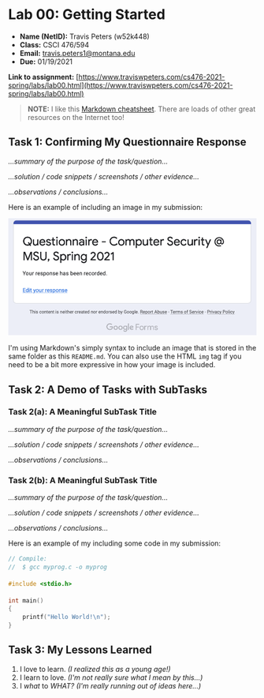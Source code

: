 # Lab 00: Getting Started

- **Name (NetID):** Travis Peters (w52k448)  
- **Class:** CSCI 476/594
- **Email:** travis.peters1@montana.edu
- **Due:** 01/19/2021

**Link to assignment:** [https://www.traviswpeters.com/cs476-2021-spring/labs/lab00.html](https://www.traviswpeters.com/cs476-2021-spring/labs/lab00.html)

> **NOTE:** I like this [Markdown cheatsheet](https://devhints.io/markdown). There are loads of other great resources on the Internet too!

## Task 1: Confirming My Questionnaire Response

_...summary of the purpose of the task/question..._  

_...solution / code snippets / screenshots / other evidence..._  

_...observations / conclusions..._  

Here is an example of including an image in my submission:

![Image of travis](./confirmation.png)

I'm using Markdown's simply syntax to include an image that is stored in the same folder as this `README.md`.
You can also use the HTML `img` tag if you need to be a bit more expressive in how your image is included.

## Task 2: A Demo of Tasks with SubTasks

### Task 2(a): A Meaningful SubTask Title

_...summary of the purpose of the task/question..._  

_...solution / code snippets / screenshots / other evidence..._  

_...observations / conclusions..._  

### Task 2(b): A Meaningful SubTask Title

_...summary of the purpose of the task/question..._  

_...solution / code snippets / screenshots / other evidence..._  

_...observations / conclusions..._  

Here is an example of my including some code in my submission:

```c
// Compile:
//  $ gcc myprog.c -o myprog

#include <stdio.h>

int main()
{
    printf("Hello World!\n");
}
```

## Task 3: My Lessons Learned

1. I love to learn. _(I realized this as a young age!)_
2. I learn to love. _(I'm not really sure what I mean by this...)_
3. I _what_ to _WHAT?_ _(I'm really running out of ideas here...)_
